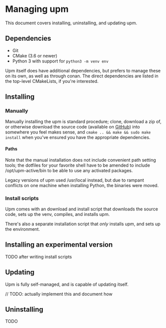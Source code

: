 # Managing upm

This document covers installing, uninstalling, and updating upm.

## Dependencies

* Git
* CMake (3.6 or newer)
* Python 3 with support for `python3 -m venv env`

Upm itself does have additional dependencies, but prefers to manage these on its own, as well as through conan. The direct dependencies are listed in the top-level CMakeLists, if you're interested.

## Installing

### Manually

Manually installing the upm is standard procedure; clone, download a zip of, or otherwise download the source code (available on [GitHub](https://github.com/LunarWatcher/upm)) into somewhere you feel makes sense, and `cmake .. && make && sudo make install` when you've ensured you have the appropriate dependencies.

#### Paths

Note that the manual installation does not include convenient path setting tools; the dotfiles for your favorite shell have to be amended to include /opt/upm-active/bin to be able to use any activated packages.

Legacy versions of upm used /usr/local instead, but due to rampant conflicts on one machine when installing Python, the binaries were moved.

### Install scripts

Upm comes with an download and install script that downloads the source code, sets up the venv, compiles, and installs upm.

There's also a separate installation script that _only_ installs upm, and sets up the environment.

## Installing an experimental version

TODO after writing install scripts

## Updating

Upm is fully self-managed, and is capable of updating itself.

// TODO: actually implement this and document how

## Uninstalling

TODO

